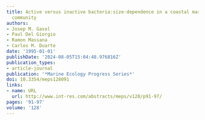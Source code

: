 ```yaml
---
title: Active versus inactive bacteria:size-dependence in a coastal marine plankton
  community
authors:
- Josep M. Gasol
- Paul Del Giorgio
- Ramon Massana
- Carlos M. Duarte
date: '1995-01-01'
publishDate: '2024-08-05T15:04:48.976816Z'
publication_types:
- article-journal
publication: '*Marine Ecology Progress Series*'
doi: 10.3354/meps128091
links:
- name: URL
  url: http://www.int-res.com/abstracts/meps/v128/p91-97/
pages: '91-97'
volume: '128'
---
```

